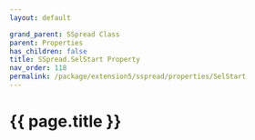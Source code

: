 ```yaml
---
layout: default

grand_parent: SSpread Class
parent: Properties
has_children: false
title: SSpread.SelStart Property
nav_order: 118
permalink: /package/extension5/sspread/properties/SelStart
---
```

# {{ page.title }}